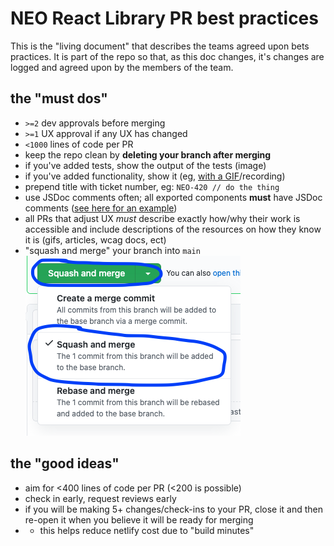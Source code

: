 # NEO React Library PR best practices

This is the "living document" that describes the teams agreed upon bets practices. It is part of the repo so that, as this doc changes, it's changes are logged and agreed upon by the members of the team.

## the "must dos"

- `>=2` dev approvals before merging
- `>=1` UX approval if any UX has changed
- `<1000` lines of code per PR
- keep the repo clean by **deleting your branch after merging**
- if you've added tests, show the output of the tests (image)
- if you've added functionality, show it (eg, [with a GIF](https://gifox.io/)/recording)
- prepend title with ticket number, eg: `NEO-420 // do the thing`
- use JSDoc comments often; all exported components **must** have JSDoc comments ([see here for an example](https://github.com/avaya-dux/neo-react-library/blob/main/src/components/Switch/Switch.tsx))
- all PRs that adjust UX _must_ describe exactly how/why their work is accessible and include descriptions of the resources on how they know it is (gifs, articles, wcag docs, ect)
- "squash and merge" your branch into `main` ![squash and merge github example](./images/squash-and-merge.png)

## the "good ideas"

- aim for <400 lines of code per PR (<200 is possible)
- check in early, request reviews early
- if you will be making 5+ changes/check-ins to your PR, close it and then re-open it when you believe it will be ready for merging
- - this helps reduce netlify cost due to "build minutes"

